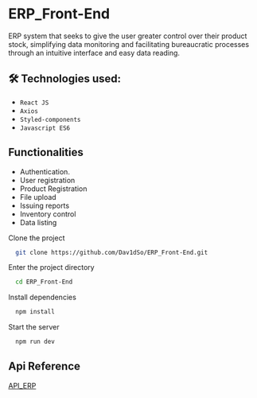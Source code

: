 # ERP_Front-End 

ERP system that seeks to give the user greater control over their product stock, simplifying data monitoring and facilitating bureaucratic processes through an intuitive interface and easy data reading.

## 🛠️ Technologies used:

- ``React JS``
- ``Axios``
- ``Styled-components``
- ``Javascript ES6``

## Functionalities

- Authentication.
- User registration
- Product Registration
- File upload
- Issuing reports
- Inventory control
- Data listing

Clone the project

```bash
  git clone https://github.com/Dav1dSo/ERP_Front-End.git
```

Enter the project directory

```bash
  cd ERP_Front-End
```

Install dependencies

```bash
  npm install
```

Start the server

```bash
  npm run dev
``` 

## Api Reference

[API_ERP](https://github.com/Dav1dSo/API_ERP.git)  
